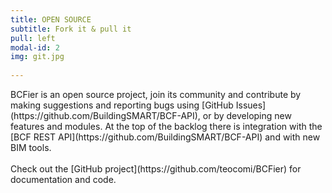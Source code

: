 ```yaml
---
title: OPEN SOURCE
subtitle: Fork it & pull it
pull: left
modal-id: 2
img: git.jpg
 
---
```

<p class='lead' markdown='1'>
BCFier is an open source project, join its community and contribute by making suggestions and reporting bugs using [GitHub Issues](https://github.com/BuildingSMART/BCF-API), or by developing new features and modules. At the top of the backlog there is integration with the [BCF REST API](https://github.com/BuildingSMART/BCF-API) and with new BIM tools. 
<br/><br/>
Check out the [GitHub project](https://github.com/teocomi/BCFier) for documentation and code.
</p>
